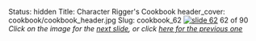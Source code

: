 Status: hidden
Title: Character Rigger's Cookbook
header_cover: cookbook/cookbook_header.jpg
Slug: cookbook_62
[![slide 62](https://dl.dropboxusercontent.com/u/2977490/presentations/cookbook/img62.jpg)](cookbook_63)
62 of 90
_Click on the image for the [next slide](cookbook_63), or click [here for the previous one](cookbook_61)_
